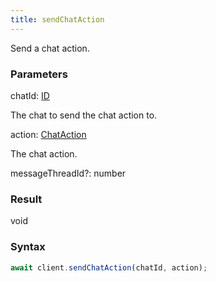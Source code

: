 ```yaml
---
title: sendChatAction
---
```


Send a chat action.<span class="select-none">  </span>

### Parameters 

<div class="flex flex-col gap-3"><div><div class="font-mono" id="p_chatId" data-anchor><span class="font-bold">chatId</span><span class="opacity-50">:</span> <a href="/types/id"  >ID</a></div><div class="pl-3"><div class="no-margin">

The chat to send the chat action to.

</div></div></div><div><div class="font-mono" id="p_action" data-anchor><span class="font-bold">action</span><span class="opacity-50">:</span> <a href="/types/chataction"  >ChatAction</a></div><div class="pl-3"><div class="no-margin">

The chat action.

</div></div></div><div class="flex flex-col gap-3"><div><div class="flex gap-2"><div class="font-mono p" id="p_messageThreadId" data-anchor><span class="font-bold">messageThreadId</span><span class="opacity-50"><span title="Optional" class="cursor-help">?</span>:</span> <span>number</span></div></div></div></div></div>

### Result 

<div class="font-mono"><span>void</span></div>

### Syntax

```ts
await client.sendChatAction(chatId, action);
```



